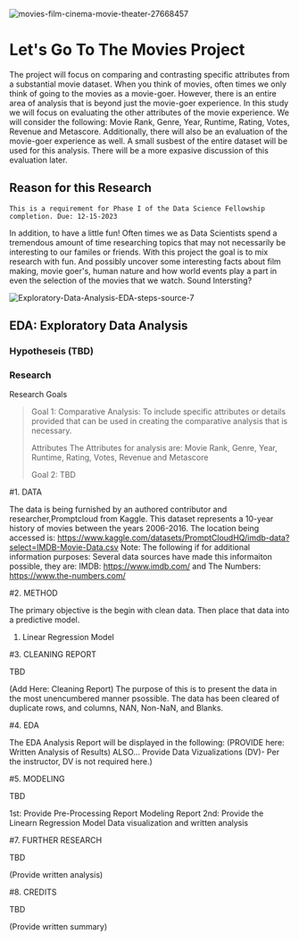 
![movies-film-cinema-movie-theater-27668457](https://github.com/deebaby001/LetsGoToTheMovies/assets/14750340/d90ad02c-80fc-446a-a207-17b5497f6b72)


<!DOCTYPE html>  
<html>  
 <body>  
      <h1>Let's Go To The Movies Project</h1> 
 <body>  
</html>

The project will focus on comparing and contrasting specific attributes from a substantial movie dataset. When you think of movies, often times we only think of going to the movies as a movie-goer. However, there is an entire area of analysis that is beyond just the movie-goer experience. In this study we will focus on evaluating the other attributes of the movie experience. We will consider the following: Movie Rank, Genre, Year, Runtime, Rating, Votes, Revenue and Metascore. Additionally, there will also be an evaluation of the movie-goer experience as well. A small susbest of the entire dataset will be used for this analysis. There will be a more expasive discussion of this evaluation later. 

<!DOCTYPE html>  
<html>  
 <body>  
      <h2>Reason for this Research</h2> 
 <body>  
</html>

    This is a requirement for Phase I of the Data Science Fellowship completion. Due: 12-15-2023
In addition, to have a little fun! Often times we as Data Scientists spend a tremendous amount of time researching topics that may not necessarily be interesting to our familes or friends. With this project the goal is to mix research with fun. And possibly uncover some interesting facts about film making, movie goer's, human nature and how world events play a part in even the selection of the movies that we watch. Sound Intersting?

![Exploratory-Data-Analysis-EDA-steps-source-7](https://github.com/deebaby001/LetsGoToTheMovies/assets/14750340/93887d37-6fe3-4fdb-96ea-d4eb2e38caa6)


<!DOCTYPE html>  
<html>  
 <body>  
      <h2>EDA: Exploratory Data Analysis</h2> 
 <body>  
</html>

<!DOCTYPE html>  
<html>  
 <body>  
      <h3>Hypotheseis (TBD)</h3> 
 <body>  
</html>

<!DOCTYPE html>  
<html>  
 <body>  
      <h3>Research</h3> 
 <body>  
</html>

Research Goals
> Goal 1: Comparative Analysis:  To include specific attributes or details provided that can be used in creating the comparative analysis that is necessary.
>
> Attributes
> The Attributes for analysis are: Movie Rank, Genre, Year, Runtime, Rating, Votes, Revenue and Metascore
> 
> Goal 2: TBD


#1. DATA

The data is being furnished by an authored contributor and researcher,Promptcloud from Kaggle. This dataset represents a 10-year history of movies between the years 2006-2016.
The location being accessed is: https://www.kaggle.com/datasets/PromptCloudHQ/imdb-data?select=IMDB-Movie-Data.csv
Note: The following if for additional information purposes: Several data sources have made this informaiton possible, they are: IMDB: https://www.imdb.com/  and
The Numbers: https://www.the-numbers.com/

#2. METHOD

The primary objective is the begin with clean data. Then place that data into a predictive model. 
1. Linear Regression Model

#3. CLEANING REPORT

TBD

(Add Here: Cleaning Report)
The purpose of this is to present the data in the most unencumbered manner psossible. The data has been cleared of duplicate rows, and columns, NAN, Non-NaN, and Blanks.

#4. EDA

The EDA Analysis Report will be displayed in the following:
(PROVIDE here: Written Analysis of Results)
ALSO... Provide Data Vizualizations (DV)- Per the instructor, DV is not required here.)

#5. MODELING

TBD

1st: Provide Pre-Processing Report Modeling Report
2nd: Provide the Linearn Regression Model Data visualization and written analysis

#7. FURTHER RESEARCH

TBD

(Provide written analysis)

#8. CREDITS

TBD

(Provide written summary)











